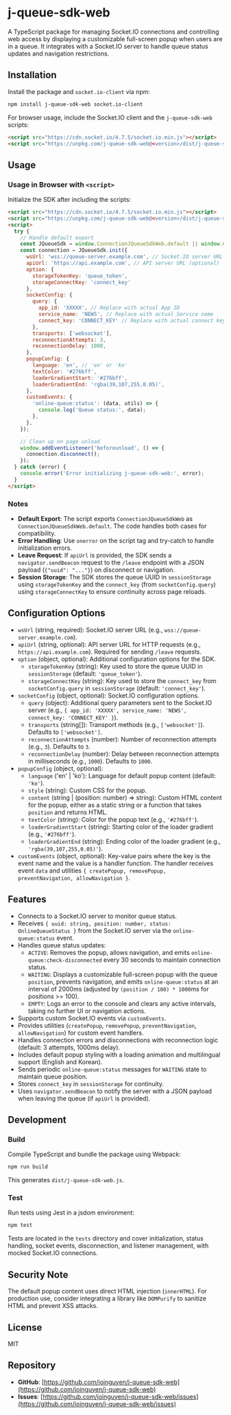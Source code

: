 # j-queue-sdk-web

A TypeScript package for managing Socket.IO connections and controlling web access by displaying a customizable full-screen popup when users are in a queue. It integrates with a Socket.IO server to handle queue status updates and navigation restrictions.

## Installation

Install the package and `socket.io-client` via npm:

```bash
npm install j-queue-sdk-web socket.io-client
```

For browser usage, include the Socket.IO client and the `j-queue-sdk-web` scripts:

```html
<script src="https://cdn.socket.io/4.7.5/socket.io.min.js"></script>
<script src="https://unpkg.com/j-queue-sdk-web@<version>/dist/j-queue-sdk-web.js"></script>
```

## Usage

### Usage in Browser with `<script>`

Initialize the SDK after including the scripts:

```html
<script src="https://cdn.socket.io/4.7.5/socket.io.min.js"></script>
<script src="https://unpkg.com/j-queue-sdk-web@<version>/dist/j-queue-sdk-web.js"></script>
<script>
  try {
    // Handle default export
    const JQueueSdk = window.ConnectionJQueueSdkWeb.default || window.ConnectionJQueueSdkWeb;
    const connection = JQueueSdk.init({
      wsUrl: 'wss://queue-server.example.com', // Socket.IO server URL
      apiUrl: 'https://api.example.com', // API server URL (optional)
      option: {
        storageTokenKey: 'queue_token',
        storageConnectKey: 'connect_key'
      },
      socketConfig: {
        query: {
          app_id: 'XXXXX', // Replace with actual App ID
          service_name: 'NEWS', // Replace with actual Service name
          connect_key: 'CONNECT_KEY' // Replace with actual connect key
        },
        transports: ['websocket'],
        reconnectionAttempts: 3,
        reconnectionDelay: 1000,
      },
      popupConfig: {
        language: 'en', // 'en' or 'ko'
        textColor: '#276bff',
        loaderGradientStart: '#276bff',
        loaderGradientEnd: 'rgba(39,107,255,0.05)',
      },
      customEvents: {
        'online-queue:status': (data, utils) => {
          console.log('Queue status:', data);
        },
      },
    });

    // Clean up on page unload
    window.addEventListener('beforeunload', () => {
      connection.disconnect();
    });
  } catch (error) {
    console.error('Error initializing j-queue-sdk-web:', error);
  }
</script>
```

### Notes
- **Default Export**: The script exports `ConnectionJQueueSdkWeb` as `ConnectionJQueueSdkWeb.default`. The code handles both cases for compatibility.
- **Error Handling**: Use `onerror` on the script tag and try-catch to handle initialization errors.
- **Leave Request**: If `apiUrl` is provided, the SDK sends a `navigator.sendBeacon` request to the `/leave` endpoint with a JSON payload (`{"uuid": "..."}`) on disconnect or navigation.
- **Session Storage**: The SDK stores the queue UUID in `sessionStorage` using `storageTokenKey` and the `connect_key` (from `socketConfig.query`) using `storageConnectKey` to ensure continuity across page reloads.

## Configuration Options

- `wsUrl` (string, required): Socket.IO server URL (e.g., `wss://queue-server.example.com`).
- `apiUrl` (string, optional): API server URL for HTTP requests (e.g., `https://api.example.com`). Required for sending `/leave` requests.
- `option` (object, optional): Additional configuration options for the SDK.
  - `storageTokenKey` (string): Key used to store the queue UUID in `sessionStorage` (default: `'queue_token'`).
  - `storageConnectKey` (string): Key used to store the `connect_key` from `socketConfig.query` in `sessionStorage` (default: `'connect_key'`).
- `socketConfig` (object, optional): Socket.IO configuration options.
  - `query` (object): Additional query parameters sent to the Socket.IO server (e.g., `{ app_id: 'XXXXX', service_name: 'NEWS', connect_key: 'CONNECT_KEY' }`).
  - `transports` (string[]): Transport methods (e.g., `['websocket']`). Defaults to `['websocket']`.
  - `reconnectionAttempts` (number): Number of reconnection attempts (e.g., `3`). Defaults to `3`.
  - `reconnectionDelay` (number): Delay between reconnection attempts in milliseconds (e.g., `1000`). Defaults to `1000`.
- `popupConfig` (object, optional):
  - `language` ('en' | 'ko'): Language for default popup content (default: `'ko'`).
  - `style` (string): Custom CSS for the popup.
  - `content` (string | (position: number) => string): Custom HTML content for the popup, either as a static string or a function that takes `position` and returns HTML.
  - `textColor` (string): Color for the popup text (e.g., `'#276bff'`).
  - `loaderGradientStart` (string): Starting color of the loader gradient (e.g., `'#276bff'`).
  - `loaderGradientEnd` (string): Ending color of the loader gradient (e.g., `'rgba(39,107,255,0.05)'`).
- `customEvents` (object, optional): Key-value pairs where the key is the event name and the value is a handler function. The handler receives event `data` and utilities `{ createPopup, removePopup, preventNavigation, allowNavigation }`.

## Features

- Connects to a Socket.IO server to monitor queue status.
- Receives `{ uuid: string, position: number, status: OnlineQueueStatus }` from the Socket.IO server via the `online-queue:status` event.
- Handles queue status updates:
  - `ACTIVE`: Removes the popup, allows navigation, and emits `online-queue:check-disconnected` every 30 seconds to maintain connection status.
  - `WAITING`: Displays a customizable full-screen popup with the queue `position`, prevents navigation, and emits `online-queue:status` at an interval of 2000ms (adjusted by `(position / 100) * 1000`ms for positions >= 100).
  - `EMPTY`: Logs an error to the console and clears any active intervals, taking no further UI or navigation actions.
- Supports custom Socket.IO events via `customEvents`.
- Provides utilities (`createPopup`, `removePopup`, `preventNavigation`, `allowNavigation`) for custom event handlers.
- Handles connection errors and disconnections with reconnection logic (default: 3 attempts, 1000ms delay).
- Includes default popup styling with a loading animation and multilingual support (English and Korean).
- Sends periodic `online-queue:status` messages for `WAITING` state to maintain queue position.
- Stores `connect_key` in `sessionStorage` for continuity.
- Uses `navigator.sendBeacon` to notify the server with a JSON payload when leaving the queue (if `apiUrl` is provided).

## Development

### Build

Compile TypeScript and bundle the package using Webpack:

```bash
npm run build
```

This generates `dist/j-queue-sdk-web.js`.

### Test

Run tests using Jest in a jsdom environment:

```bash
npm test
```

Tests are located in the `tests` directory and cover initialization, status handling, socket events, disconnection, and listener management, with mocked Socket.IO connections.

## Security Note

The default popup content uses direct HTML injection (`innerHTML`). For production use, consider integrating a library like `DOMPurify` to sanitize HTML and prevent XSS attacks.

## License

MIT

## Repository

- **GitHub**: [https://github.com/joinguyen/j-queue-sdk-web](https://github.com/joinguyen/j-queue-sdk-web)
- **Issues**: [https://github.com/joinguyen/j-queue-sdk-web/issues](https://github.com/joinguyen/j-queue-sdk-web/issues)